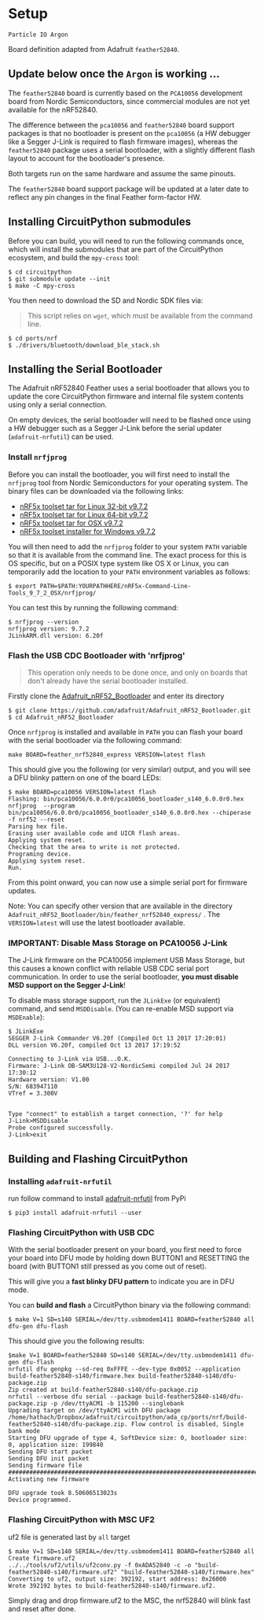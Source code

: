 # Setup

`Particle IO Argon`

Board definition adapted from Adafruit `feather52840`.

## Update below once the `Argon` is working ...

The `feather52840` board is currently based on the `PCA10056` development
board from Nordic Semiconductors, since commercial modules are not yet
available for the nRF52840.

The difference between the `pca10056` and `feather52840` board support
packages is that no bootloader is present on the `pca10056` (a HW debugger
like a Segger J-Link is required to flash firmware images), whereas the
`feather52840` package uses a serial bootloader, with a slightly different
flash layout to account for the bootloader's presence.

Both targets run on the same hardware and assume the same pinouts.

The `feather52840` board support package will be updated at a later date
to reflect any pin changes in the final Feather form-factor HW.

## Installing CircuitPython submodules 

Before you can build, you will need to run the following commands once, which
will install the submodules that are part of the CircuitPython ecosystem, and
build the `mpy-cross` tool:

```
$ cd circuitpython
$ git submodule update --init
$ make -C mpy-cross
```

You then need to download the SD and Nordic SDK files via:

> This script relies on `wget`, which must be available from the command line.

```
$ cd ports/nrf
$ ./drivers/bluetooth/download_ble_stack.sh
```

## Installing the Serial Bootloader

The Adafruit nRF52840 Feather uses a serial bootloader that allows you to
update the core CircuitPython firmware and internal file system contents
using only a serial connection.

On empty devices, the serial bootloader will need to be flashed once using a
HW debugger such as a Segger J-Link before the serial updater (`adafruit-nrfutil`) can
be used.

### Install `nrfjprog`

Before you can install the bootloader, you will first need to install the
`nrfjprog` tool from Nordic Semiconductors for your operating system. The
binary files can be downloaded via the following links:

- [nRF5x toolset tar for Linux 32-bit v9.7.2](http://www.nordicsemi.com/eng/nordic/Products/nRF52832/nRF5x-Command-Line-Tools-Linux32/52619)
- [nRF5x toolset tar for Linux 64-bit v9.7.2](http://www.nordicsemi.com/eng/nordic/Products/nRF52832/nRF5x-Command-Line-Tools-Linux64/51388)
- [nRF5x toolset tar for OSX v9.7.2](http://www.nordicsemi.com/eng/nordic/Products/nRF52832/nRF5x-Command-Line-Tools-OSX/53406)
- [nRF5x toolset installer for Windows v9.7.2](http://www.nordicsemi.com/eng/nordic/Products/nRF52832/nRF5x-Command-Line-Tools-Win32/48768)

You will then need to add the `nrfjprog` folder to your system `PATH` variable
so that it is available from the command line. The exact process for this is
OS specific, but on a POSIX type system like OS X or Linux, you can
temporarily add the location to your `PATH` environment variables as follows:

```
$ export PATH=$PATH:YOURPATHHERE/nRF5x-Command-Line-Tools_9_7_2_OSX/nrfjprog/
```

You can test this by running the following command:

```
$ nrfjprog --version
nrfjprog version: 9.7.2
JLinkARM.dll version: 6.20f
```

### Flash the USB CDC Bootloader with 'nrfjprog'

> This operation only needs to be done once, and only on boards that don't
  already have the serial bootloader installed.

Firstly clone the [Adafruit_nRF52_Bootloader](https://github.com/adafruit/Adafruit_nRF52_Bootloader.git) and enter its directory

```
$ git clone https://github.com/adafruit/Adafruit_nRF52_Bootloader.git
$ cd Adafruit_nRF52_Bootloader
```

Once `nrfjprog` is installed and available in `PATH` you can flash your
board with the serial bootloader via the following command:

```
make BOARD=feather_nrf52840_express VERSION=latest flash
```

This should give you the following (or very similar) output, and you will see
a DFU blinky pattern on one of the board LEDs:

```
$ make BOARD=pca10056 VERSION=latest flash
Flashing: bin/pca10056/6.0.0r0/pca10056_bootloader_s140_6.0.0r0.hex
nrfjprog  --program bin/pca10056/6.0.0r0/pca10056_bootloader_s140_6.0.0r0.hex --chiperase -f nrf52 --reset
Parsing hex file.
Erasing user available code and UICR flash areas.
Applying system reset.
Checking that the area to write is not protected.
Programing device.
Applying system reset.
Run.
```

From this point onward, you can now use a simple serial port for firmware
updates.

Note: You can specify other version that are available in the directory `Adafruit_nRF52_Bootloader/bin/feather_nrf52840_express/` . The `VERSION=latest` will use the latest bootloader available.

### IMPORTANT: Disable Mass Storage on PCA10056 J-Link

The J-Link firmware on the PCA10056 implement USB Mass Storage, but this
causes a known conflict with reliable USB CDC serial port communication. In
order to use the serial bootloader, **you must disable MSD support on the
Segger J-Link**!

To disable mass storage support, run the `JLinkExe` (or equivalent) command,
and send `MSDDisable`. (You can re-enable MSD support via `MSDEnable`):

```
$ JLinkExe
SEGGER J-Link Commander V6.20f (Compiled Oct 13 2017 17:20:01)
DLL version V6.20f, compiled Oct 13 2017 17:19:52

Connecting to J-Link via USB...O.K.
Firmware: J-Link OB-SAM3U128-V2-NordicSemi compiled Jul 24 2017 17:30:12
Hardware version: V1.00
S/N: 683947110
VTref = 3.300V


Type "connect" to establish a target connection, '?' for help
J-Link>MSDDisable
Probe configured successfully.
J-Link>exit
```

## Building and Flashing CircuitPython

### Installing `adafruit-nrfutil`

run follow command to install [adafruit-nrfutil](https://github.com/adafruit/Adafruit_nRF52_nrfutil) from PyPi

```
$ pip3 install adafruit-nrfutil --user
```

### Flashing CircuitPython with USB CDC

With the serial bootloader present on your board, you first need to force your
board into DFU mode by holding down BUTTON1 and RESETTING the board (with
BUTTON1 still pressed as you come out of reset).

This will give you a **fast blinky DFU pattern** to indicate you are in DFU
mode.

You can **build and flash** a CircuitPython binary via the following command:

```
$ make V=1 SD=s140 SERIAL=/dev/tty.usbmodem1411 BOARD=feather52840 all dfu-gen dfu-flash
```

This should give you the following results:

```
$make V=1 BOARD=feather52840 SD=s140 SERIAL=/dev/tty.usbmodem1411 dfu-gen dfu-flash
nrfutil dfu genpkg --sd-req 0xFFFE --dev-type 0x0052 --application build-feather52840-s140/firmware.hex build-feather52840-s140/dfu-package.zip
Zip created at build-feather52840-s140/dfu-package.zip
nrfutil --verbose dfu serial --package build-feather52840-s140/dfu-package.zip -p /dev/ttyACM1 -b 115200 --singlebank
Upgrading target on /dev/ttyACM1 with DFU package /home/hathach/Dropbox/adafruit/circuitpython/ada_cp/ports/nrf/build-feather52840-s140/dfu-package.zip. Flow control is disabled, Single bank mode
Starting DFU upgrade of type 4, SoftDevice size: 0, bootloader size: 0, application size: 199840
Sending DFU start packet
Sending DFU init packet
Sending firmware file
#########################################################################################################################################################################################################################################################################################################################################################################################################
Activating new firmware

DFU upgrade took 8.50606513023s
Device programmed.
```

### Flashing CircuitPython with MSC UF2

uf2 file is generated last by `all` target

```
$ make V=1 SD=s140 SERIAL=/dev/tty.usbmodem1411 BOARD=feather52840 all
Create firmware.uf2
../../tools/uf2/utils/uf2conv.py -f 0xADA52840 -c -o "build-feather52840-s140/firmware.uf2" "build-feather52840-s140/firmware.hex"
Converting to uf2, output size: 392192, start address: 0x26000
Wrote 392192 bytes to build-feather52840-s140/firmware.uf2.
```

Simply drag and drop firmware.uf2 to the MSC, the nrf52840 will blink fast and reset after done.

